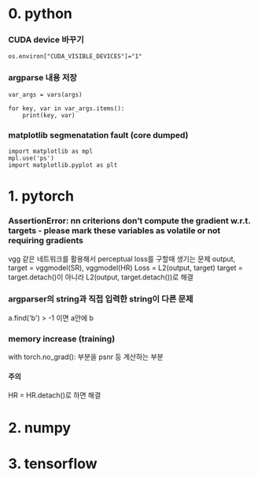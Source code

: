 # 0. python
### CUDA device 바꾸기
	os.environ["CUDA_VISIBLE_DEVICES"]="1"
  
### argparse 내용 저장
	var_args = vars(args)

	for key, var in var_args.items():
		print(key, var)
### matplotlib segmenatation fault (core dumped)
	import matplotlib as mpl
	mpl.use('ps')
	import matplotlib.pyplot as plt
# 1. pytorch
### AssertionError: nn criterions don’t compute the gradient w.r.t. targets - please mark these variables as volatile or not requiring gradients

  vgg 같은 네트워크를 활용해서 perceptual loss를 구할때 생기는 문제
  output, target = vggmodel(SR), vggmodel(HR)
  Loss = L2(output, target)
  target = target.detach()이 아니라 L2(output, target.detach())로 해결
  
### argparser의 string과 직접 입력한 string이 다른 문제
  a.find('b') > -1 이면 a안에 b

### memory increase (training)
with torch.no_grad(): 부분을 psnr 등 계산하는 부분 
#### 주의
HR = HR.detach()로 하면 해결 
# 2. numpy

# 3. tensorflow
